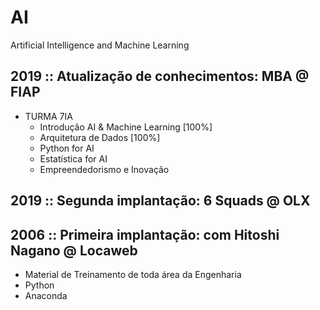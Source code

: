 # AI
Artificial Intelligence and Machine Learning


## 2019 :: Atualização de conhecimentos: MBA @ FIAP
- TURMA 7IA
  - Introdução AI & Machine Learning [100%]
  - Arquitetura de Dados [100%]
  - Python for AI
  - Estatística for AI
  - Empreendedorismo e Inovação 

## 2019 :: Segunda implantação: 6 Squads @ OLX

## 2006 :: Primeira implantação: com Hitoshi Nagano @ Locaweb
- Material de Treinamento de toda área da Engenharia
- Python
- Anaconda
